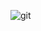 
![git](https://github.com/KalechMed/MatchMate/assets/122759389/3eadcc10-fc36-40c1-8358-9f1bed234635)
